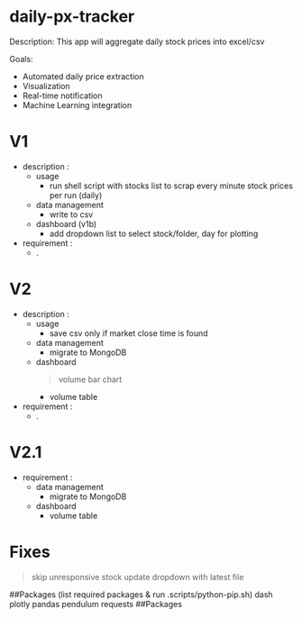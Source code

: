# daily-px-tracker

Description: This app will aggregate daily stock prices into excel/csv

Goals:

- Automated daily price extraction
- Visualization
- Real-time notification
- Machine Learning integration

# V1

- description :
  - usage
    - run shell script with stocks list to scrap every minute stock prices per run (daily)
  - data management
    - write to csv
  - dashboard (v1b)
    - add dropdown list to select stock/folder, day for plotting
- requirement :
  - .

# V2

- description :
  - usage
    - save csv only if market close time is found
  - data management
    - migrate to MongoDB
  - dashboard
    > volume bar chart
    - volume table
- requirement :
  - .

# V2.1

- requirement :
  - data management
    - migrate to MongoDB
  - dashboard
    - volume table

# Fixes

> skip unresponsive stock
> update dropdown with latest file

##Packages (list required packages & run .scripts/python-pip.sh)
dash
plotly
pandas
pendulum
requests
##Packages

